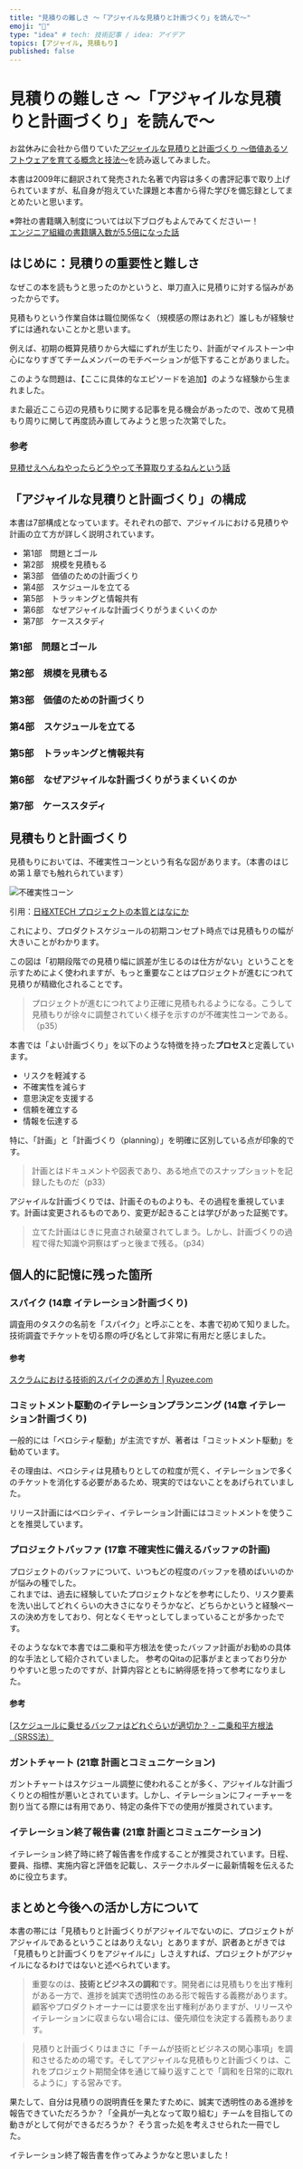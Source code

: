 ```yaml
---
title: "見積りの難しさ 〜「アジャイルな見積りと計画づくり」を読んで〜"
emoji: "🌊"
type: "idea" # tech: 技術記事 / idea: アイデア
topics: [アジャイル, 見積もり]
published: false
---
```


# 見積りの難しさ 〜「アジャイルな見積りと計画づくり」を読んで〜

お盆休みに会社から借りていた[アジャイルな見積りと計画づくり ～価値あるソフトウェアを育てる概念と技法～](https://www.amazon.co.jp/%E3%82%A2%E3%82%B8%E3%83%A3%E3%82%A4%E3%83%AB%E3%81%AA%E8%A6%8B%E7%A9%8D%E3%82%8A%E3%81%A8%E8%A8%88%E7%94%BB%E3%81%A5%E3%81%8F%E3%82%8A-%EF%BD%9E%E4%BE%A1%E5%80%A4%E3%81%82%E3%82%8B%E3%82%BD%E3%83%95%E3%83%88%E3%82%A6%E3%82%A7%E3%82%A2%E3%82%92%E8%82%B2%E3%81%A6%E3%82%8B%E6%A6%82%E5%BF%B5%E3%81%A8%E6%8A%80%E6%B3%95%EF%BD%9E-Mike-Cohn-ebook/dp/B00IR1HYGW/ref=sr_1_1?adgrpid=60120324664&dib=eyJ2IjoiMSJ9.h2QOScskADoBOPa2gQuUvCGHOEjitfjLMc2J6UCFIR-3Z8WcATR-TufQbEQA8XP0WdPXsyCLdFAoWrs-XmraRtCjVTrRBFhHdvxuTMwEUzcS4i4TDDks1keGBWfH2RFFnT9Wied-FkgAPi_JXKnIDzpxluXMIm59kugLlGEVHtqrHYJ9zYTcDDWgd_812wtUoTej_tBMc2IyNmRrMGUyxrSnenWxKeixkng9-dsPe1IxViKlwhRPC7KoGUY37kM_LBQEbsENVWm3_lxDPyiJb9zoxgkeySA0cDGAlg9xnaA.f6Sz97-87e8gKzR7ktu0BEEe3g0Tx61AT-IEpEpyzv4&dib_tag=se&hvadid=678984364920&hvdev=c&hvlocphy=1028852&hvnetw=g&hvqmt=e&hvrand=270821075456580148&hvtargid=kwd-387852356847&hydadcr=27268_14738581&jp-ad-ap=0&keywords=%E3%82%A2%E3%82%B8%E3%83%A3%E3%82%A4%E3%83%AB%E3%81%AA%E8%A6%8B%E7%A9%8D%E3%82%8A%E3%81%A8%E8%A8%88%E7%94%BB%E3%81%A5%E3%81%8F%E3%82%8A&qid=1723795320&sr=8-1)を読み返してみました。

本書は2009年に翻訳されて発売された名著で内容は多くの書評記事で取り上げられていますが、私自身が抱えていた課題と本書から得た学びを備忘録としてまとめたいと思います。


※弊社の書籍購入制度については以下ブログもよんでみてくださいー！  
[エンジニア組織の書籍購入数が5.5倍になった話](https://medium.com/nextbeat-engineering/%E3%82%A8%E3%83%B3%E3%82%B8%E3%83%8B%E3%82%A2%E7%B5%84%E7%B9%94%E3%81%AE%E6%9B%B8%E7%B1%8D%E8%B3%BC%E5%85%A5%E6%95%B0%E3%81%8C5-5%E5%80%8D%E3%81%AB%E3%81%AA%E3%81%A3%E3%81%9F%E8%A9%B1-bc99427b8e41)





## はじめに：見積りの重要性と難しさ
なぜこの本を読もうと思ったのかというと、単刀直入に見積りに対する悩みがあったからです。

見積もりという作業自体は職位関係なく（規模感の際はあれど）誰しもが経験せずには通れないことかと思います。

例えば、初期の概算見積りから大幅にずれが生じたり、計画がマイルストーン中心になりすぎてチームメンバーのモチベーションが低下することがありました。

このような問題は、【ここに具体的なエピソードを追加】のような経験から生まれました。

また最近ここら辺の見積もりに関する記事を見る機会があったので、改めて見積もり周りに関して再度読み直してみようと思った次第でした。

### 参考
[見積せえへんねやったらどうやって予算取りするねんという話](https://note.com/simplearchitect/n/n1415073eb07a)


## 「アジャイルな見積りと計画づくり」の構成

本書は7部構成となっています。それぞれの部で、アジャイルにおける見積りや計画の立て方が詳しく説明されています。

- 第1部　問題とゴール
- 第2部　規模を見積もる
- 第3部　価値のための計画づくり
- 第4部　スケジュールを立てる
- 第5部　トラッキングと情報共有
- 第6部　なぜアジャイルな計画づくりがうまくいくのか
- 第7部　ケーススタディ

### 第1部　問題とゴール

### 第2部　規模を見積もる

### 第3部　価値のための計画づくり

### 第4部　スケジュールを立てる

### 第5部　トラッキングと情報共有

### 第6部　なぜアジャイルな計画づくりがうまくいくのか

### 第7部　ケーススタディ

## 見積もりと計画づくり

見積もりにおいては、不確実性コーンという有名な図があります。（本書のはじめ第１章でも触れられています）


![不確実性コーン](https://storage.googleapis.com/zenn-user-upload/3b483936e68c-20240816.jpg)

引用：[日経XTECH プロジェクトの本質とはなにか](https://xtech.nikkei.com/it/article/COLUMN/20131001/508039/)

これにより、プロダクトスケジュールの初期コンセプト時点では見積もりの幅が大きいことがわかります。

この図は「初期段階での見積り幅に誤差が生じるのは仕方がない」ということを示すためによく使われますが、もっと重要なことはプロジェクトが進むにつれて見積りが精緻化されることです。

> プロジェクトが進むにつれてより正確に見積もれるようになる。こうして見積もりが徐々に調整されていく様子を示すのが不確実性コーンである。（p35）

本書では「よい計画づくり」を以下のような特徴を持った**プロセス**と定義しています。

- リスクを軽減する
- 不確実性を減らす
- 意思決定を支援する
- 信頼を確立する
- 情報を伝達する

特に、「計画」と「計画づくり（planning）」を明確に区別している点が印象的です。

> 計画とはドキュメントや図表であり、ある地点でのスナップショットを記録したものだ（p33）

アジャイルな計画づくりでは、計画そのものよりも、その過程を重視しています。計画は変更されるものであり、変更が起きることは学びがあった証拠です。

> 立てた計画はじきに見直され破棄されてしまう。しかし、計画づくりの過程で得た知識や洞察はずっと後まで残る。（p34）

## 個人的に記憶に残った箇所

### スパイク (14章 イテレーション計画づくり)
調査用のタスクの名前を「スパイク」と呼ぶことを、本書で初めて知りました。技術調査でチケットを切る際の呼び名として非常に有用だと感じました。

#### 参考
[スクラムにおける技術的スパイクの進め方 | Ryuzee.com](https://qiita.com/dodonki1223/items/8c3928ee5e9384930d34)


### コミットメント駆動のイテレーションプランニング (14章 イテレーション計画づくり)
一般的には「ベロシティ駆動」が主流ですが、著者は「コミットメント駆動」を勧めています。

その理由は、ベロシティは見積もりとしての粒度が荒く、イテレーションで多くのチケットを消化する必要があるため、現実的ではないことをあげられていました。

リリース計画にはベロシティ、イテレーション計画にはコミットメントを使うことを推奨しています。

### プロジェクトバッファ (17章 不確実性に備えるバッファの計画)
プロジェクトのバッファについて、いつもどの程度のバッファを積めばいいのかが悩みの種でした。  
これまでは、過去に経験していたプロジェクトなどを参考にしたり、リスク要素を洗い出してどれくらいの大きさになりそうかなど、どちらかというと経験ベースの決め方をしており、何となくモヤっとしてしまっていることが多かったです。

そのようななkで本書では二乗和平方根法を使ったバッファ計画がお勧めの具体的な手法として紹介されていました。
参考のQitaの記事がまとまっており分かりやすいと思ったのですが、計算内容とともに納得感を持って参考になりました。

#### 参考
[[スケジュールに乗せるバッファはどれぐらいが適切か？ - 二乗和平方根法（SRSS法）](https://qiita.com/Hiraku/items/c29ca383fbef8eb38fd2)


### ガントチャート (21章 計画とコミュニケーション)
ガントチャートはスケジュール調整に使われることが多く、アジャイルな計画づくりとの相性が悪いとされています。しかし、イテレーションにフィーチャーを割り当てる際には有用であり、特定の条件下での使用が推奨されています。

### イテレーション終了報告書 (21章 計画とコミュニケーション)
イテレーション終了時に終了報告書を作成することが推奨されています。日程、要員、指標、実施内容と評価を記載し、ステークホルダーに最新情報を伝えるために役立ちます。

## まとめと今後への活かし方について

本書の帯には「見積もりと計画づくりがアジャイルでないのに、プロジェクトがアジャイルであるということはありえない」とありますが、訳者あとがきでは「見積もりと計画づくりをアジャイルに」しさえすれば、プロジェクトがアジャイルになるわけではないと述べられています。

> 重要なのは、**技術とビジネスの調和**です。開発者には見積もりを出す権利がある一方で、進捗を誠実で透明性のある形で報告する義務があります。顧客やプロダクトオーナーには要求を出す権利がありますが、リリースやイテレーションに収まらない場合には、優先順位を決定する義務もあります。

> 見積りと計画づくりはまさに「チームが技術とビジネスの関心事項」を調和させるための場です。そしてアジャイルな見積もりと計画づくりは、これをプロジェクト期間全体を通じて繰り返すことで「調和を日常的に取れるように」する営みです。

果たして、自分は見積りの説明責任を果たすために、誠実で透明性のある進捗を報告できていただろうか？「全員が一丸となって取り組む」チームを目指しての動きがとして何ができるだろうか？
そう言った処を考えさせられた一冊でした。

イテレーション終了報告書を作ってみようかなと思いました！
